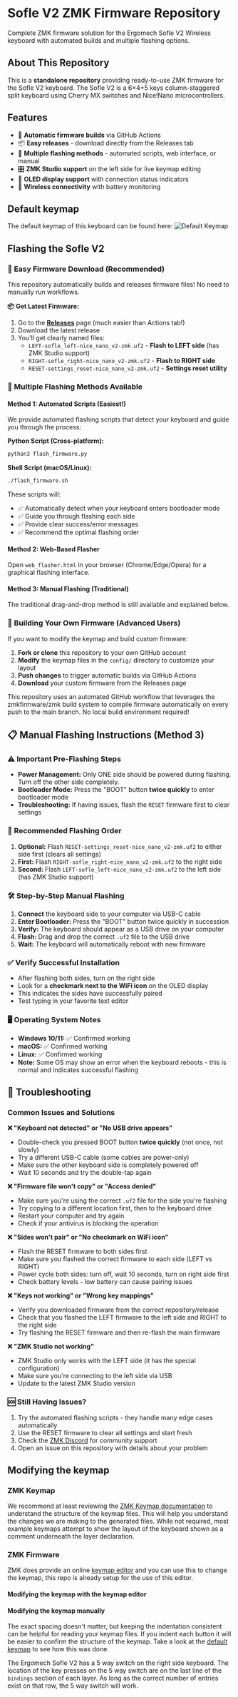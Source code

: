 # Sofle V2 ZMK Firmware Repository
Complete ZMK firmware solution for the Ergomech Sofle V2 Wireless keyboard with automated builds and multiple flashing options.

## About This Repository
This is a **standalone repository** providing ready-to-use ZMK firmware for the Sofle V2 keyboard. The Sofle V2 is a 6×4+5 keys column-staggered split keyboard using Cherry MX switches and Nice!Nano microcontrollers.

## Features
- 🚀 **Automatic firmware builds** via GitHub Actions
- 📦 **Easy releases** - download directly from the Releases tab
- 🔧 **Multiple flashing methods** - automated scripts, web interface, or manual
- 🎛️ **ZMK Studio support** on the left side for live keymap editing
- 📱 **OLED display support** with connection status indicators
- 🔋 **Wireless connectivity** with battery monitoring

## Default keymap
The default keymap of this keyboard can be found here:
![Default Keymap](./keymap-drawer/sofle.svg)

## Flashing the Sofle V2

### 🚀 Easy Firmware Download (Recommended)
This repository automatically builds and releases firmware files! No need to manually run workflows.

**📦 Get Latest Firmware:**
1. Go to the [**Releases**](../../releases) page (much easier than Actions tab!)
2. Download the latest release
3. You'll get clearly named files:
   - `LEFT-sofle_left-nice_nano_v2-zmk.uf2` - **Flash to LEFT side** (has ZMK Studio support)
   - `RIGHT-sofle_right-nice_nano_v2-zmk.uf2` - **Flash to RIGHT side**
   - `RESET-settings_reset-nice_nano_v2-zmk.uf2` - **Settings reset utility**

### 🔧 Multiple Flashing Methods Available

#### Method 1: Automated Scripts (Easiest!)
We provide automated flashing scripts that detect your keyboard and guide you through the process:

**Python Script (Cross-platform):**
```bash
python3 flash_firmware.py
```

**Shell Script (macOS/Linux):**
```bash
./flash_firmware.sh
```

These scripts will:
- ✅ Automatically detect when your keyboard enters bootloader mode
- ✅ Guide you through flashing each side
- ✅ Provide clear success/error messages
- ✅ Recommend the optimal flashing order

#### Method 2: Web-Based Flasher
Open `web_flasher.html` in your browser (Chrome/Edge/Opera) for a graphical flashing interface.

#### Method 3: Manual Flashing (Traditional)
The traditional drag-and-drop method is still available and explained below.

### 🔄 Building Your Own Firmware (Advanced Users)
If you want to modify the keymap and build custom firmware:

1. **Fork or clone** this repository to your own GitHub account
2. **Modify** the keymap files in the `config/` directory to customize your layout
3. **Push changes** to trigger automatic builds via GitHub Actions
4. **Download** your custom firmware from the Releases page

This repository uses an automated GitHub workflow that leverages the zmkfirmware/zmk build system to compile firmware automatically on every push to the main branch. No local build environment required!

## 📋 Manual Flashing Instructions (Method 3)

### ⚠️ Important Pre-Flashing Steps
- **Power Management:** Only ONE side should be powered during flashing. Turn off the other side completely.
- **Bootloader Mode:** Press the "BOOT" button **twice quickly** to enter bootloader mode
- **Troubleshooting:** If having issues, flash the `RESET` firmware first to clear settings

### 🔄 Recommended Flashing Order
1. **Optional:** Flash `RESET-settings_reset-nice_nano_v2-zmk.uf2` to either side first (clears all settings)
2. **First:** Flash `RIGHT-sofle_right-nice_nano_v2-zmk.uf2` to the right side
3. **Second:** Flash `LEFT-sofle_left-nice_nano_v2-zmk.uf2` to the left side (has ZMK Studio support)

### 🛠️ Step-by-Step Manual Flashing
1. **Connect** the keyboard side to your computer via USB-C cable
2. **Enter Bootloader:** Press the "BOOT" button twice quickly in succession
3. **Verify:** The keyboard should appear as a USB drive on your computer
4. **Flash:** Drag and drop the correct `.uf2` file to the USB drive
5. **Wait:** The keyboard will automatically reboot with new firmware

### ✅ Verify Successful Installation
- After flashing both sides, turn on the right side
- Look for a **checkmark next to the WiFi icon** on the OLED display
- This indicates the sides have successfully paired
- Test typing in your favorite text editor

### 🖥️ Operating System Notes
- **Windows 10/11:** ✅ Confirmed working
- **macOS:** ✅ Confirmed working  
- **Linux:** ✅ Confirmed working
- **Note:** Some OS may show an error when the keyboard reboots - this is normal and indicates successful flashing

## 🔧 Troubleshooting

### Common Issues and Solutions

**❌ "Keyboard not detected" or "No USB drive appears"**
- Double-check you pressed BOOT button **twice quickly** (not once, not slowly)
- Try a different USB-C cable (some cables are power-only)
- Make sure the other keyboard side is completely powered off
- Wait 10 seconds and try the double-tap again

**❌ "Firmware file won't copy" or "Access denied"**
- Make sure you're using the correct `.uf2` file for the side you're flashing
- Try copying to a different location first, then to the keyboard drive
- Restart your computer and try again
- Check if your antivirus is blocking the operation

**❌ "Sides won't pair" or "No checkmark on WiFi icon"**
- Flash the RESET firmware to both sides first
- Make sure you flashed the correct firmware to each side (LEFT vs RIGHT)
- Power cycle both sides: turn off, wait 10 seconds, turn on right side first
- Check battery levels - low battery can cause pairing issues

**❌ "Keys not working" or "Wrong key mappings"**
- Verify you downloaded firmware from the correct repository/release
- Check that you flashed the LEFT firmware to the left side and RIGHT to the right side
- Try flashing the RESET firmware and then re-flash the main firmware

**❌ "ZMK Studio not working"**
- ZMK Studio only works with the LEFT side (it has the special configuration)
- Make sure you're connecting to the left side via USB
- Update to the latest ZMK Studio version

### 🆘 Still Having Issues?
1. Try the automated flashing scripts - they handle many edge cases automatically
2. Use the RESET firmware to clear all settings and start fresh
3. Check the [ZMK Discord](https://discord.gg/8cfMkQksSB) for community support
4. Open an issue on this repository with details about your problem

## Modifying the keymap

### ZMK Keymap
We recommend at least reviewing the [ZMK Keymap documentation](https://zmk.dev/docs/features/keymaps) to understand the structure of the keymap files. This
will help you understand the changes we are making to the generated files. While not required, most example keymaps attempt to show the layout of the keyboard
shown as a comment underneath the layer declaration.

### ZMK Firmware
ZMK does provide an online [keymap editor](https://nickcoutsos.github.io/keymap-editor) and you can use this to change the keymap, this repo is already setup for the use of this editor.

#### Modifying the keymap with the keymap editor

#### Modifying the keymap manually
The exact spacing doesn't matter, but keeping the indentation consistent can be helpful for reading your keymap files. If you indent each button it will be easier
to confirm the structure of the keymap. Take a look at the [default keymap](config/sofle.keymap) to see how this was done. 

The Ergomech Sofle V2 has a 5 way switch on the right side keyboard. The location of the key presses on the 5 way switch are on the last line of the `bindings` section of each layer.
As long as the correct number of entries exist on that row, the 5 way switch will work. 
